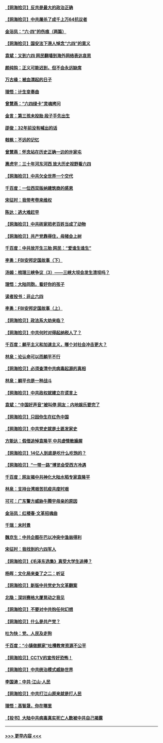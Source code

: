 #### [【网海拾贝】反共是最大的政治正确](../pages/nsc993/n13007051.md?t=06090452) 
#### [【网海拾贝】中共屠杀了成千上万64抗议者](../pages/nsc993/n13002713.md?t=06090452) 
#### [金浴凤：“六·四”的伤痕（两篇）](../pages/nsc993/n13001719.md?t=06090452) 
#### [【网海拾贝】国安法下港人悼念“六四”的意义](../pages/nsc993/n13001039.md?t=06090452) 
#### [袁斌：又到六四 网民翻墙到海外网络表达哀思](../pages/nsc993/n13000995.md?t=06090452) 
#### [颜纯钩：正义可能迟到，但不会永远缺席](../pages/nsc993/n13000920.md?t=06090452) 
#### [万古缘：被血漂起的日子](../pages/nsc993/n13000914.md?t=06090452) 
#### [理悟：计生变奏曲](../pages/nsc993/n13000414.md?t=06090452) 
#### [曾慧燕：“六四绿卡”灵魂拷问](../pages/nsc993/n13000277.md?t=06090452) 
#### [金言：第三孩未投胎 段子手先出生](../pages/nsc993/n13000215.md?t=06090452) 
#### [邵俊：32年前没有喊出的话](../pages/nsc993/n13000181.md?t=06090452) 
#### [戟枫：不远的记忆](../pages/nsc993/n13000121.md?t=06090452) 
#### [曾慧燕：怀念站在历史正确一边的许家屯](../pages/nsc993/n13000073.md?t=06090452) 
#### [惠虎宇：三十年河东河西 放大历史视野看六四](../pages/nsc993/n13000018.md?t=06090452) 
#### [【网海拾贝】中共欠全世界一个交代](../pages/nsc993/n12998706.md?t=06090452) 
#### [千百度：一位西双版纳建筑商的感恩](../pages/nsc993/n12998487.md?t=06090452) 
#### [宋征时：我带考卷来维权](../pages/nsc993/n12994088.md?t=06090452) 
#### [陈达：逃大难赶早](../pages/nsc993/n12993569.md?t=06090452) 
#### [【网海拾贝】中共砖家把老百姓当成了动物](../pages/nsc993/n12993483.md?t=06090452) 
#### [【网海拾贝】共产党靠得住，母猪会上树](../pages/nsc993/n12990730.md?t=06090452) 
#### [千百度：中共放开生三胎 网民：“爱谁生谁生”](../pages/nsc993/n12990644.md?t=06090452) 
#### [李勇：FBI安邦定国故事（下）](../pages/nsc993/n12987854.md?t=06090452) 
#### [汤姆：梳理三峡争议（3）——三峡大坝会发生溃坝吗？](../pages/nsc993/n12989806.md?t=06090452) 
#### [理悟：大陆同胞，看好你的孩子](../pages/nsc993/n12989778.md?t=06090452) 
#### [读者投书：非止六四](../pages/nsc993/n12989673.md?t=06090452) 
#### [李勇：FBI安邦定国故事（上）](../pages/nsc993/n12987749.md?t=06090452) 
#### [【网海拾贝】政法系大劫来临？](../pages/nsc993/n12987596.md?t=06090452) 
#### [【网海拾贝】中共何时对得起纳税人了？](../pages/nsc993/n12985578.md?t=06090452) 
#### [千百度：躺平主义和加速主义，哪个对社会冲击更大？](../pages/nsc993/n12985512.md?t=06090452) 
#### [林泉：论认命可以而躺平不行](../pages/nsc993/n12985505.md?t=06090452) 
#### [【网海拾贝】必须查清中共病毒起源的真相](../pages/nsc993/n12984276.md?t=06090452) 
#### [林泉：躺平也是一种战斗](../pages/nsc993/n12984194.md?t=06090452) 
#### [【网海拾贝】中共政权就建立在谎言上](../pages/nsc993/n12981880.md?t=06090452) 
#### [袁斌：“中国好声音”被叫停 网友：内地娱乐要完了](../pages/nsc993/n12981826.md?t=06090452) 
#### [【网海拾贝】只因你生在红色中国](../pages/nsc993/n12979096.md?t=06090452) 
#### [【网海拾贝】中共党史就是土匪发家史](../pages/nsc993/n12976478.md?t=06090452) 
#### [方能达：假借追悼袁隆平 中共虚情散臊腥](../pages/nsc993/n12976396.md?t=06090452) 
#### [【网海拾贝】14亿人到底是吃什么吃饱的？](../pages/nsc993/n12974125.md?t=06090452) 
#### [【网海拾贝】“一带一路”博览会受西方冷遇](../pages/nsc993/n12971787.md?t=06090452) 
#### [千百度：网友揭中共神化大陆水稻专家袁隆平](../pages/nsc993/n12971733.md?t=06090452) 
#### [林泉：支持台湾艰苦抗疫共度时艰](../pages/nsc993/n12971350.md?t=06090452) 
#### [可可：广东警方威胁牛腾宇母亲的原因](../pages/nsc993/n12971100.md?t=06090452) 
#### [金浴凤：红楼春·文革招魂曲](../pages/nsc993/n12970354.md?t=06090452) 
#### [千瑞：末时景](../pages/nsc993/n12970337.md?t=06090452) 
#### [魏京生：中共企图在巴以冲突中渔翁得利](../pages/nsc993/n12970286.md?t=06090452) 
#### [宋征时：我找到的六四军人](../pages/nsc993/n12970213.md?t=06090452) 
#### [【网海拾贝】《毛泽东选集》真受大学生追捧？](../pages/nsc993/n12968779.md?t=06090452) 
#### [杨晖：文化局来查了之二：听证](../pages/nsc993/n12966528.md?t=06090452) 
#### [【网海拾贝】新版中共党史为文革翻案](../pages/nsc993/n12967526.md?t=06090452) 
#### [北隐：深圳赛格大厦晃动之我见](../pages/nsc993/n12967393.md?t=06090452) 
#### [【网海拾贝】不要对中共抱任何幻想](../pages/nsc993/n12965222.md?t=06090452) 
#### [【网海拾贝】什么是共产党？](../pages/nsc993/n12962781.md?t=06090452) 
#### [吐为快：党、人民及走狗](../pages/nsc993/n12962747.md?t=06090452) 
#### [千百度：“小镇做题家”吐槽教育资源不公平](../pages/nsc993/n12962705.md?t=06090452) 
#### [【网海拾贝】CCTV的宣传好恐怖！](../pages/nsc993/n12959984.md?t=06090452) 
#### [【网海拾贝】中共统治模式威胁世界](../pages/nsc993/n12957622.md?t=06090452) 
#### [李国涛：中共‧江山‧人民](../pages/nsc993/n12957502.md?t=06090452) 
#### [【网海拾贝】中共打江山原来就是打人民](../pages/nsc993/n12954345.md?t=06090452) 
#### [理悟：高智晟，你在哪里](../pages/nsc993/n12953115.md?t=06090452) 
#### [【投书】大陆中共病毒真实死亡人数被中共自己揭露](../pages/nsc993/n12953050.md?t=06090452) 

----
#### [ >>> 更早内容 <<< ](../indexes/nsc993-earlier.md)
